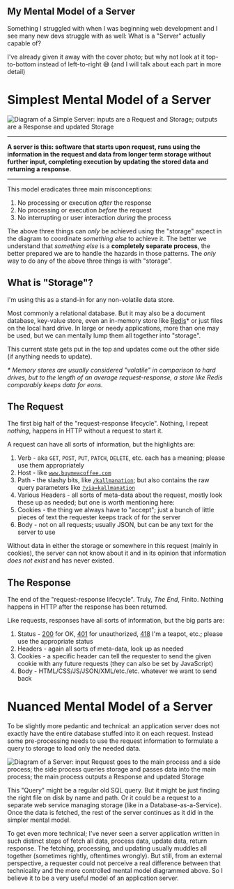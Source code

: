 ## My Mental Model of a Server

Something I struggled with when I was beginning web development and I see many new devs struggle with as well: What is a "Server" actually capable of?

I've already given it away with the cover photo; but why not look at it top-to-bottom instead of left-to-right 😅 (and I will talk about each part in more detail)

# Simplest Mental Model of a Server

![Diagram of a Simple Server: inputs are a Request and Storage; outputs are a Response and updated Storage](https://cdn.hashnode.com/res/hashnode/image/upload/v1643050469850/-4cQsqMjj.png)

---

**A server is this: software that starts upon request, runs using the information in the request and data from longer term storage without further input, completing execution by updating the stored data and returning a response.**

---

This model eradicates three main misconceptions:
1. No processing or execution _after_ the response
2. No processing or execution _before_ the request
3. No interrupting or user interaction _during_ the process

The above three things can _only_ be achieved using the "storage" aspect in the diagram to coordinate _something else_ to achieve it. The better we understand that _something else_ is a **completely separate process**, the better prepared we are to handle the hazards in those patterns. The _only_ way to do any of the above three things is with "storage".

## What is "Storage"?

I'm using this as a stand-in for any non-volatile data store.

Most commonly a relational database. But it may also be a document database, key-value store, even an in-memory store like [Redis](https://redis.io)* or just files on the local hard drive. In large or needy applications, more than one may be used, but we can mentally lump them all together into "storage".

This current state gets put in the top and updates come out the other side (if anything needs to update).

_* Memory stores are usually considered "volatile" in comparison to hard drives, but to the length of an average request-response, a store like Redis comparably keeps data for eons._

## The Request

The first big half of the "request-response lifecycle". Nothing, I repeat _nothing_, happens in HTTP without a request to start it.

A request can have all sorts of information, but the highlights are:
1. Verb - aka `GET`, `POST`, `PUT`, `PATCH`, `DELETE`, etc. each has a meaning; please use them appropriately
2. Host - like [`www.buymeacoffee.com`](buymeacoff.ee/kallmanation)
3. Path - the slashy bits, like [`/kallmanation`](buymeacoff.ee/kallmanation); but also contains the raw query parameters like [`?via=kallmanation`](buymeacoff.ee/?via=kallmanation)
4. Various Headers - all sorts of meta-data about the request, mostly look these up as needed; but one is worth mentioning here:
5. Cookies - the thing we always have to "accept"; just a bunch of little pieces of text the requester keeps track of for the server
6. Body - not on all requests; usually JSON, but can be any text for the server to use

Without data in either the storage or somewhere in this request (mainly in cookies), the server can not know about it and in its opinion that information _does not exist_ and has never existed.

## The Response

The end of the "request-response lifecycle". Truly, _The End_, Finito. Nothing happens in HTTP after the response has been returned.

Like requests, responses have all sorts of information, but the big parts are:
1. Status - [200](https://http.cat/200) for OK, [401](https://http.cat/401) for unauthorized, [418](https://http.cat/418) I'm a teapot, etc.; please use the appropriate status
2. Headers - again all sorts of meta-data, look up as needed
3. Cookies - a specific header can tell the requester to send the given cookie with any future requests (they can also be set by JavaScript)
4. Body - HTML/CSS/JS/JSON/XML/etc./etc. whatever we want to send back

# Nuanced Mental Model of a Server

To be slightly more pedantic and technical: an application server does not exactly have the entire database stuffed into it on each request. Instead some pre-processing needs to use the request information to formulate a query to storage to load only the needed data.

![Diagram of a Server: input Request goes to the main process and a side process; the side process queries storage and passes data into the main process; the main process outputs a Response and updated Storage](https://cdn.hashnode.com/res/hashnode/image/upload/v1643050471508/fgBpnPxf4.png)

This "Query" might be a regular old SQL query. But it might be just finding the right file on disk by name and path. Or it could be a request to a separate web service managing storage (like in a Database-as-a-Service). Once the data is fetched, the rest of the server continues as it did in the simpler mental model.

To get even more technical; I've never seen a server application written in such distinct steps of fetch all data, process data, update data, return response. The fetching, processing, and updating usually muddles all together (sometimes rightly, oftentimes wrongly). But still, from an external perspective, a requester could not perceive a real difference between that technicality and the more controlled mental model diagrammed above. So I believe it to be a very useful model of an application server.